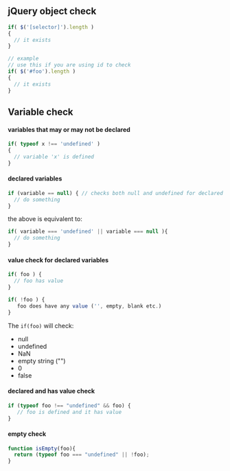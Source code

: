 ## jQuery object check
```js
if( $('[selector]').length )
{
  // it exists
}

// example
// use this if you are using id to check
if( $('#foo').length )
{
  // it exists
}
```

## Variable check
#### variables that may or may not be declared
```js
if( typeof x !== 'undefined' )
{
  // variable 'x' is defined
}
```

#### declared variables
```js
if (variable == null) { // checks both null and undefined for declared variables
  // do something 
}
```
the above is equivalent to:
```js
if( variable === 'undefined' || variable === null ){
  // do something 
}
```

#### value check for declared variables
```js
if( foo ) {
  // foo has value
}

if( !foo ) {
   foo does have any value ('', empty, blank etc.)
}
```
The `if(foo)` will check:
* null
* undefined
* NaN
* empty string ("")
* 0
* false

#### declared and has value check
```js
if (typeof foo !== "undefined" && foo) {
   // foo is defined and it has value 
}
```

#### empty check
```js
function isEmpty(foo){
  return (typeof foo === "undefined" || !foo);
}
```

